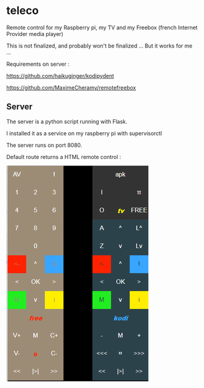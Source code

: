 # teleco
Remote control for my Raspberry pi, my TV and my Freebox (french Internet Provider media player)

This is not finalized, and probably won't be finalized ...
But it works for me ...




Requirements on server :

https://github.com/haikuginger/kodipydent

https://github.com/MaximeCheramy/remotefreebox


## Server
The server is a python script running with Flask.

I installed it as a service on my raspberry pi with supervisorctl

The server runs on port 8080.

Default route returns a HTML remote control :

![HTML client](images/html_client.png)
